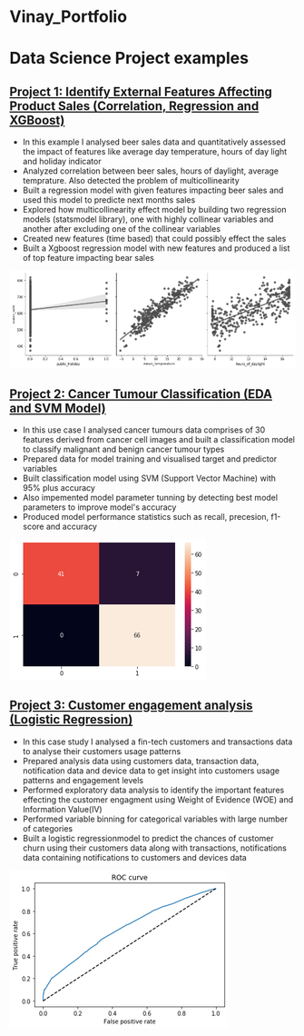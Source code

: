 # Vinay_Portfolio

# Data Science Project examples

## [Project 1: Identify External Features Affecting Product Sales (Correlation, Regression and XGBoost)](https://github.com/vinayamsnl/Data-Science-Projects)

* In this example I analysed beer sales data and quantitatively assessed the impact of features like average day temperature, hours of day light and holiday indicator
* Analyzed correlation between beer sales, hours of daylight, average temprature. Also detected the problem of multicollinearity
* Built a regression model with given features impacting beer sales and used this model to predicte next months sales 
* Explored how multicollinearity effect model by building two regression models (statsmodel library), one with highly collinear variables and another after excluding one of the collinear variables
* Created new features (time based) that could possibly effect the sales
* Built a Xgboost regression model with new features and produced a list of top feature impacting bear sales

![](/Images/Regression.png)


## [Project 2: Cancer Tumour Classification (EDA and SVM Model)](https://github.com/vinayamsnl/Data-Science-Projects)

* In this use case I analysed cancer tumours data comprises of 30 features derived from cancer cell images and built a classification model to classify malignant and benign cancer tumour types 
* Prepared data for model training and visualised target and predictor variables
* Built classification model using SVM (Support Vector Machine) with 95% plus accuracy
* Also impemented model parameter tunning by detecting best model parameters to improve model's accuracy
* Produced model performance statistics such as recall, precesion, f1-score and accuracy 

![](/Images/confusion_matrix.png)

## [Project 3: Customer engagement analysis (Logistic Regression)](https://github.com/vinayamsnl/Customer-Analysis-Project)

* In this case study I analysed a fin-tech customers and transactions data to analyse their customers usage patterns 
* Prepared analysis data using customers data, transaction data, notification data and device data to get insight into customers usage patterns and engagement levels
* Performed exploratory data analysis to identify the important features effecting the customer engagment using Weight of Evidence (WOE) and Information Value(IV)
* Performed variable binning for categorical variables with large number of categories
* Built a logistic regressionmodel to predict the chances of customer churn using their customers data along with transactions, notifications data containing notifications to customers and devices data 

![](/Images/ROC.png)

